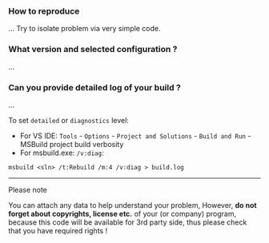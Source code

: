 ### How to reproduce

... Try to isolate problem via very simple code.
    
### What version and selected configuration ?

... 

### Can you provide detailed log of your build ?

...

To set `detailed` or `diagnostics` level:

* For VS IDE: `Tools` - `Options` - `Project and Solutions` - `Build and Run` - MSBuild project build verbosity 
* For msbuild.exe: `/v:diag`:

```
msbuild <sln> /t:Rebuild /m:4 /v:diag > build.log
```

-----------
Please note

You can attach any data to help understand your problem, However, **do not forget about copyrights, license etc.** of your (or company) program, because this code will be available for 3rd party side, thus please check that you have required rights !
